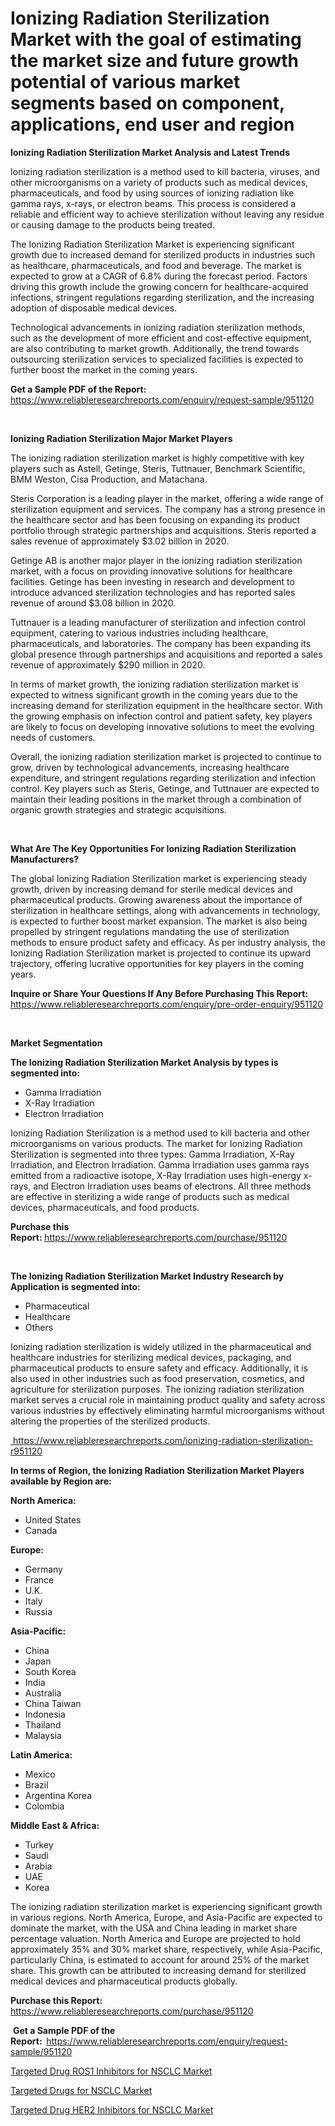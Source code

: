 <p><h1>Ionizing Radiation Sterilization Market with the goal of estimating the market size and future growth potential of various market segments based on component, applications, end user and region</h1></p><p><strong>Ionizing Radiation Sterilization Market Analysis and Latest Trends</strong></p>
<p><p>Ionizing radiation sterilization is a method used to kill bacteria, viruses, and other microorganisms on a variety of products such as medical devices, pharmaceuticals, and food by using sources of ionizing radiation like gamma rays, x-rays, or electron beams. This process is considered a reliable and efficient way to achieve sterilization without leaving any residue or causing damage to the products being treated.</p><p>The Ionizing Radiation Sterilization Market is experiencing significant growth due to increased demand for sterilized products in industries such as healthcare, pharmaceuticals, and food and beverage. The market is expected to grow at a CAGR of 6.8% during the forecast period. Factors driving this growth include the growing concern for healthcare-acquired infections, stringent regulations regarding sterilization, and the increasing adoption of disposable medical devices.</p><p>Technological advancements in ionizing radiation sterilization methods, such as the development of more efficient and cost-effective equipment, are also contributing to market growth. Additionally, the trend towards outsourcing sterilization services to specialized facilities is expected to further boost the market in the coming years.</p></p>
<p><strong>Get a Sample PDF of the Report:&nbsp;</strong> <a href="https://www.reliableresearchreports.com/enquiry/request-sample/951120">https://www.reliableresearchreports.com/enquiry/request-sample/951120</a></p>
<p>&nbsp;</p>
<p><strong>Ionizing Radiation Sterilization Major Market Players</strong></p>
<p><p>The ionizing radiation sterilization market is highly competitive with key players such as Astell, Getinge, Steris, Tuttnauer, Benchmark Scientific, BMM Weston, Cisa Production, and Matachana. </p><p>Steris Corporation is a leading player in the market, offering a wide range of sterilization equipment and services. The company has a strong presence in the healthcare sector and has been focusing on expanding its product portfolio through strategic partnerships and acquisitions. Steris reported a sales revenue of approximately $3.02 billion in 2020.</p><p>Getinge AB is another major player in the ionizing radiation sterilization market, with a focus on providing innovative solutions for healthcare facilities. Getinge has been investing in research and development to introduce advanced sterilization technologies and has reported sales revenue of around $3.08 billion in 2020.</p><p>Tuttnauer is a leading manufacturer of sterilization and infection control equipment, catering to various industries including healthcare, pharmaceuticals, and laboratories. The company has been expanding its global presence through partnerships and acquisitions and reported a sales revenue of approximately $290 million in 2020.</p><p>In terms of market growth, the ionizing radiation sterilization market is expected to witness significant growth in the coming years due to the increasing demand for sterilization equipment in the healthcare sector. With the growing emphasis on infection control and patient safety, key players are likely to focus on developing innovative solutions to meet the evolving needs of customers.</p><p>Overall, the ionizing radiation sterilization market is projected to continue to grow, driven by technological advancements, increasing healthcare expenditure, and stringent regulations regarding sterilization and infection control. Key players such as Steris, Getinge, and Tuttnauer are expected to maintain their leading positions in the market through a combination of organic growth strategies and strategic acquisitions.</p></p>
<p>&nbsp;</p>
<p><strong>What Are The Key Opportunities For Ionizing Radiation Sterilization Manufacturers?</strong></p>
<p><p>The global Ionizing Radiation Sterilization market is experiencing steady growth, driven by increasing demand for sterile medical devices and pharmaceutical products. Growing awareness about the importance of sterilization in healthcare settings, along with advancements in technology, is expected to further boost market expansion. The market is also being propelled by stringent regulations mandating the use of sterilization methods to ensure product safety and efficacy. As per industry analysis, the Ionizing Radiation Sterilization market is projected to continue its upward trajectory, offering lucrative opportunities for key players in the coming years.</p></p>
<p><strong>Inquire or Share Your Questions If Any Before Purchasing This Report:</strong> <a href="https://www.reliableresearchreports.com/enquiry/pre-order-enquiry/951120">https://www.reliableresearchreports.com/enquiry/pre-order-enquiry/951120</a></p>
<p>&nbsp;</p>
<p><strong>Market Segmentation</strong></p>
<p><strong>The Ionizing Radiation Sterilization Market Analysis by types is segmented into:</strong></p>
<p><ul><li>Gamma Irradiation</li><li>X-Ray Irradiation</li><li>Electron Irradiation</li></ul></p>
<p><p>Ionizing Radiation Sterilization is a method used to kill bacteria and other microorganisms on various products. The market for Ionizing Radiation Sterilization is segmented into three types: Gamma Irradiation, X-Ray Irradiation, and Electron Irradiation. Gamma Irradiation uses gamma rays emitted from a radioactive isotope, X-Ray Irradiation uses high-energy x-rays, and Electron Irradiation uses beams of electrons. All three methods are effective in sterilizing a wide range of products such as medical devices, pharmaceuticals, and food products.</p></p>
<p><strong>Purchase this Report:&nbsp;</strong><a href="https://www.reliableresearchreports.com/purchase/951120">https://www.reliableresearchreports.com/purchase/951120</a></p>
<p>&nbsp;</p>
<p><strong>The Ionizing Radiation Sterilization Market Industry Research by Application is segmented into:</strong></p>
<p><ul><li>Pharmaceutical</li><li>Healthcare</li><li>Others</li></ul></p>
<p><p>Ionizing radiation sterilization is widely utilized in the pharmaceutical and healthcare industries for sterilizing medical devices, packaging, and pharmaceutical products to ensure safety and efficacy. Additionally, it is also used in other industries such as food preservation, cosmetics, and agriculture for sterilization purposes. The ionizing radiation sterilization market serves a crucial role in maintaining product quality and safety across various industries by effectively eliminating harmful microorganisms without altering the properties of the sterilized products.</p></p>
<p><a href="https://www.reliableresearchreports.com/ionizing-radiation-sterilization-r951120">&nbsp;https://www.reliableresearchreports.com/ionizing-radiation-sterilization-r951120</a></p>
<p><strong>In terms of Region, the Ionizing Radiation Sterilization Market Players available by Region are:</strong></p>
<p>
    <p> <strong> North America: </strong>
        <ul>
            <li>United States</li>
            <li>Canada</li>
        </ul>
        </p> 
    <p> <strong> Europe: </strong>
        <ul>
            <li>Germany</li>
            <li>France</li>
            <li>U.K.</li>
            <li>Italy</li>
            <li>Russia</li>
        </ul>
        </p> 
    <p> <strong> Asia-Pacific: </strong>
        <ul>
            <li>China</li>
            <li>Japan</li>
            <li>South Korea</li>
            <li>India</li>
            <li>Australia</li>
            <li>China Taiwan</li>
            <li>Indonesia</li>
            <li>Thailand</li>
            <li>Malaysia</li>
        </ul>
        </p> 
    <p> <strong> Latin America: </strong>
        <ul>
            <li>Mexico</li>
            <li>Brazil</li>
            <li>Argentina Korea</li>
            <li>Colombia</li>
        </ul>
        </p> 
    <p> <strong> Middle East & Africa: </strong>
        <ul>
            <li>Turkey</li>
            <li>Saudi</li>
            <li>Arabia</li>
            <li>UAE</li>
            <li>Korea</li>
        </ul>
    </p>
    </p>
<p><p>The ionizing radiation sterilization market is experiencing significant growth in various regions. North America, Europe, and Asia-Pacific are expected to dominate the market, with the USA and China leading in market share percentage valuation. North America and Europe are projected to hold approximately 35% and 30% market share, respectively, while Asia-Pacific, particularly China, is estimated to account for around 25% of the market share. This growth can be attributed to increasing demand for sterilized medical devices and pharmaceutical products globally.</p></p>
<p><strong>Purchase this Report: </strong><a href="https://www.reliableresearchreports.com/purchase/951120">https://www.reliableresearchreports.com/purchase/951120</a></p>
<p>&nbsp;<strong>Get a Sample PDF of the Report:&nbsp;&nbsp;</strong><a href="https://www.reliableresearchreports.com/enquiry/request-sample/951120">https://www.reliableresearchreports.com/enquiry/request-sample/951120</a></p>
<p><strong></strong></p>
<p><p><a href="https://www.linkedin.com/pulse/targeted-drug-ros1-inhibitors-nsclc-market-report-reveals-amraf">Targeted Drug ROS1 Inhibitors for NSCLC Market</a></p><p><a href="https://www.linkedin.com/pulse/targeted-drugs-nsclc-market-trends-analysis-forecasted-lv9kf?trackingId=0TNen%2FWmS0HNnKunCAxvXA%3D%3D">Targeted Drugs for NSCLC Market</a></p><p><a href="https://www.linkedin.com/pulse/targeted-drug-her2-inhibitors-nsclcnbspmarket-focuses-market-99hnf">Targeted Drug HER2 Inhibitors for NSCLC Market</a></p></p>
